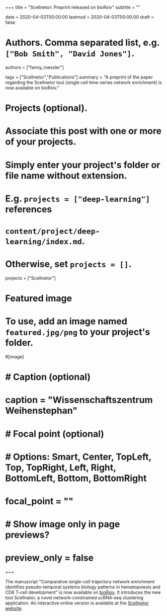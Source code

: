+++
title = "Scellnetor: Preprint released on bioRxiv"
subtitle = ""

date = 2020-04-03T00:00:00
lastmod = 2020-04-03T00:00:00
draft = false

# Authors. Comma separated list, e.g. `["Bob Smith", "David Jones"]`.
authors = ["fanny_roessler"]

tags = ["Scellnetor","Publications"]
summary = "A preprint of the paper regarding the Scellnetor tool (single cell time-series network enrichment) is now available on bioRxiv."

# Projects (optional).
#   Associate this post with one or more of your projects.
#   Simply enter your project's folder or file name without extension.
#   E.g. `projects = ["deep-learning"]` references 
#   `content/project/deep-learning/index.md`.
#   Otherwise, set `projects = []`.
projects = ["Scellnetor"]

# Featured image
# To use, add an image named `featured.jpg/png` to your project's folder. 
#[image]
#  # Caption (optional)
#  caption = "Wissenschaftszentrum Weihenstephan"
#
#  # Focal point (optional)
#  # Options: Smart, Center, TopLeft, Top, TopRight, Left, Right, BottomLeft, Bottom, BottomRight
#  focal_point = ""
#
#  # Show image only in page previews?
#  preview_only = false

+++

The manuscript "Comparative single-cell trajectory network enrichment identifies pseudo-temporal systems biology patterns in hematopoiesis and CD8 T-cell development" is now available on [bioRxiv](https://www.biorxiv.org/content/10.1101/2020.04.02.021295v2). It introduces the new tool Scellnator, a novel network-constrained scRNA-seq clustering application. An interactive online version is available at the [Scellnetor website](https://exbio.wzw.tum.de/scellnetor).


